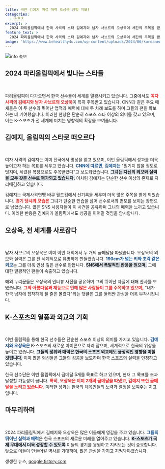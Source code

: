 ```yaml
---
title: 극찬 김예지 마성 매력 오상욱 금빛 미모!
categories:
  - 스포츠
excerpt: >
  2024 파리올림픽에서 한국 사격의 스타 김예지와 남자 사브르의 오상욱이 세간의 주목을 받고 있다. CNN은 김예지를 믿기지 않는 멋과 스타일로 조명하며, 두 선수의 외모와 성적이 K스포츠의 열풍을 이끌고 있다고 전했다.
feature_text: >
  2024 파리올림픽에서 한국 사격의 스타 김예지와 남자 사브르의 오상욱이 세간의 주목을 받고 있다. CNN은 김예지를 믿기지 않는 멋과 스타일로 조명하며, 두 선수의 외모와 성적이 K스포츠의 열풍을 이끌고 있다고 전했다.
image: 'https://www.behealthy4u.com/wp-content/uploads/2024/06/koreanews.jpg'
---
```


<p><img src="https://www.behealthy4u.com/wp-content/uploads/2024/06/koreanews.jpg" alt="info 속보" /></p>

<h2 data-ke-size="size26">2024 파리올림픽에서 빛나는 스타들</h2>

<p data-ke-size="size16">&nbsp;</p>

<p>파리올림픽이 다가오면서 한국 선수들이 세계를 열광시키고 있습니다. 그중에서도 <b><span style="color: #ee2323;">여자 사격의 김예지와 남자 사브르의 오상욱</span></b>이 특히 주목받고 있습니다. CNN과 같은 주요 매체들은 이 두 선수의 뛰어난 업적과 매력에 대해 두 차례 보도를 하며 그들의 팬을 확보하는 데 기여했습니다. 이러한 현상은 단순히 스포츠 스타 이상의 의미를 갖고 있으며, 이는 K-스포츠가 전 세계에 미치는 영향력의 확장을 보여줍니다. </p>

<h2 data-ke-size="size26">김예지, 올림픽의 스타로 떠오르다</h2>

<p data-ke-size="size16">&nbsp;</p>

<p>여자 사격의 김예지는 이미 전국에서 명성을 얻고 있으며, 이번 올림픽에서 성과를 더욱 높이고자 하는 목표를 세우고 있습니다. <b><span style="color: #1a5490;">CNN에 따르면, 김예지는</span></b> "믿기지 않을 정도로 멋지며, 세련된 복장으로도 주목받았다"고 보도되었습니다. <b><span style="background-color: #21538527;">그녀는 자신의 외모와 실력을 모두 갖춘 선수로 평가되고 있습니다.</span></b> 이처럼 김예지는 단순한 선수 이상의 존재로 자리매김하고 있습니다. </p>

<p>김예지는 국제사격연맹 바쿠 월드컵에서 신기록을 세우며 더욱 많은 주목을 받게 되었습니다. <b><span style="color: #ee2323;">경기 당시의 모습은</span></b> 그녀가 단순한 연습을 넘어 선수로서의 면모를 보이는 장면으로 남았습니다. 많은 SNS 사용자들이 이 사건을 공유하며 그녀의 매력을 느끼고 있습니다. 이러한 반응은 김예지가 올림픽에서도 성공을 이어갈 것임을 암시합니다.</p>

<h2 data-ke-size="size26">오상욱, 전 세계를 사로잡다</h2>

<p data-ke-size="size16">&nbsp;</p>

<p>남자 사브르의 오상욱은 이미 이번 대회에서 두 개의 금메달을 따냈습니다. 오상욱의 외모와 실력은 그를 전 세계적으로 유명하게 만들었습니다. <b><span style="color: #1a5490;">190cm가 넘는 키와 조각 같은 외모</span></b>는 그를 더욱 인상 깊은 선수로 만듭니다. <b><span style="background-color: #21538527;">SNS에서 폭발적인 반응을 얻으며,<span></b> 그에 대한 열광적인 팬들이 속출하고 있습니다.</p>

<p>해외 누리꾼들은 오상욱의 인터뷰 사진을 공유하며 그의 뛰어난 자질에 대해 찬사를 보냈습니다. <b><span style="color: #ee2323;">그의 아름다움과 재능으로 인해 많은 사람들이 그를 주목하고 있으며,</span></b> "내가 한국 남자에 집착하게 될 줄은 몰랐다"라는 댓글은 그를 둘러싼 관심을 더욱 부각시킵니다.</p>

<h2 data-ke-size="size26">K-스포츠의 열풍과 외교의 기회</h2>

<p data-ke-size="size16">&nbsp;</p>

<p>이번 올림픽을 통해 한국 선수들은 단순한 스포츠 이상의 의미를 가지고 있습니다. <b><span style="color: #1a5490;">김예지와 오상욱은</span></b> K-스포츠의 새로운 아이콘으로 자리 잡으며, 세계적으로 한국의 위상을 높이고 있습니다. <b><span style="background-color: #21538527;">그들의 성취와 매력은 한국의 스포츠 외교에도 긍정적인 영향을 미칠 것입니다.</span></b> 이미 많은 외신들은 그들의 성공을 보도하며 한국 스포츠의 실력을 인정하고 있습니다.</p>

<p>한국 선수단은 이번 올림픽에서 금메달 5개를 목표로 하고 있으며, 현재 그 목표를 초과 달성할 가능성이 큽니다. <b><span style="color: #ee2323;">특히, 오상욱은 이미 2개의 금메달을 따냈고, 김예지 또한 금메달을 노리고 있습니다.</span></b> 이러한 성과는 한국의 체육인들의 노력과 열정을 보여주는 지표입니다.</p>

<h2 data-ke-size="size26">마무리하며</h2>

<p data-ke-size="size16">&nbsp;</p>

<p>2024 파리올림픽에서 김예지와 오상욱은 많은 이들에게 영감을 주고 있습니다. <b><span style="color: #1a5490;">그들의 뛰어난 실력과 매력</span></b>은 한국 스포츠의 새로운 미래를 열어주고 있습니다. <b><span style="background-color: #21538527;">K-스포츠가 국제 무대에서 더욱 성장할 수 있도록</span></b> 이들의 경기를 응원하고 지켜보는 것이 중요합니다. 앞으로 이들이 만들어갈 역사를 기대하며, 많은 관심을 가지고 지켜봐야겠습니다.</p>
생생한 뉴스, <a href="https://qoogle.tistory.com" rel="dofollow">qoogle.tistory.com</a>


